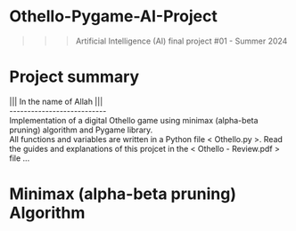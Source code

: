 ﻿# Othello-Pygame-AI-Project
>>> Artificial Intelligence (AI) final project #01 - Summer 2024

# Project summary
||| In the name of Allah ||| <br />
--------------------------- <br />
Implementation of a digital Othello game using minimax (alpha-beta pruning) algorithm and Pygame library. <br />
All functions and variables are written in a Python file < Othello.py >. Read the guides and explanations of this projcet in the < Othello - Review.pdf > file ...

# Minimax (alpha-beta pruning) Algorithm
